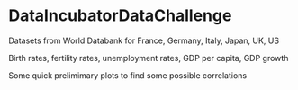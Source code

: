 # DataIncubatorDataChallenge
Datasets from World Databank for France, Germany, Italy, Japan, UK, US

Birth rates, fertility rates, unemployment rates, GDP per capita, GDP growth 

Some quick prelimimary plots to find some possible correlations 

